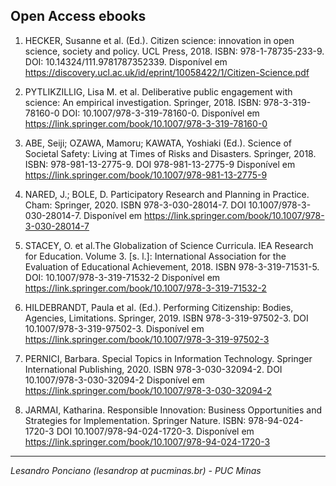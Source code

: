 ## Open Access ebooks

1. HECKER, Susanne et al. (Ed.). Citizen science: innovation in open science, society and policy. UCL Press, 2018. ISBN: 978-1-78735-233-9. DOI: 10.14324/111.9781787352339. Disponível em <https://discovery.ucl.ac.uk/id/eprint/10058422/1/Citizen-Science.pdf>

1. PYTLIKZILLIG, Lisa M. et al. Deliberative public engagement with science: An empirical investigation. Springer, 2018. ISBN: 978-3-319-78160-0 DOI: 10.1007/978-3-319-78160-0. Disponível em <https://link.springer.com/book/10.1007/978-3-319-78160-0>

1. ABE, Seiji; OZAWA, Mamoru; KAWATA, Yoshiaki (Ed.). Science of Societal Safety: Living at Times of Risks and Disasters. Springer, 2018. ISBN: 978-981-13-2775-9. DOI 978-981-13-2775-9 Disponível em <https://link.springer.com/book/10.1007/978-981-13-2775-9>

1. NARED, J.; BOLE, D. Participatory Research and Planning in Practice. Cham: Springer, 2020. ISBN 978-3-030-28014-7. DOI 10.1007/978-3-030-28014-7. Disponível em <https://link.springer.com/book/10.1007/978-3-030-28014-7>

1. STACEY, O. et al.The Globalization of Science Curricula. IEA Research for Education. Volume 3. [s. l.]: International Association for the Evaluation of Educational Achievement, 2018. ISBN 978-3-319-71531-5. DOI: 10.1007/978-3-319-71532-2 Disponível em <https://link.springer.com/book/10.1007/978-3-319-71532-2>

1. HILDEBRANDT, Paula et al. (Ed.). Performing Citizenship: Bodies, Agencies, Limitations. Springer, 2019. ISBN 978-3-319-97502-3. DOI 10.1007/978-3-319-97502-3. Disponível em <https://link.springer.com/book/10.1007/978-3-319-97502-3>

1. PERNICI, Barbara. Special Topics in Information Technology. Springer International Publishing, 2020. ISBN 978-3-030-32094-2. DOI 10.1007/978-3-030-32094-2  Disponível em <https://link.springer.com/book/10.1007/978-3-030-32094-2>

1. JARMAI, Katharina. Responsible Innovation: Business Opportunities and Strategies for Implementation. Springer Nature. ISBN: 978-94-024-1720-3 DOI 10.1007/978-94-024-1720-3. Disponível em <https://link.springer.com/book/10.1007/978-94-024-1720-3>

---
_Lesandro Ponciano (lesandrop at pucminas.br) - PUC Minas_
